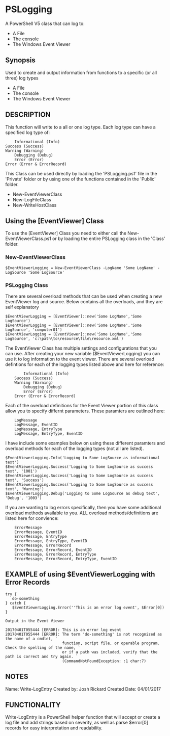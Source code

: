 # PSLogging
A PowerShell V5 class that can log to:
* A File
* The console
* The Windows Event Viewer

## Synopsis
Used to create and output information from functions to a specific (or all three) log types
* A File
* The console
* The Windows Event Viewer

## DESCRIPTION
This function will write to a all or one log type.  Each log type can have a specified log type of:
	
        Informational (Info)
	Success (Success)
	Warning (Warning)
        Debugging (Debug)
        Error (Error)
	Error (Error & ErrorRecord)

This Class can be used directly by loading the 'PSLogging.ps1' file in the 'Private' folder or by using one of the functions contained in the 'Public' folder.  
* New-EventViewerClass
* New-LogFileClass
* New-WriteHostClass

## Using the [EventViewer] Class
To use the [EventViewer] Class you need to either call the New-EventViewerClass.ps1 or by loading the entire PSLogging class in the 'Class' folder.  

### New-EventViewerClass
```
$EventViewerLogging = New-EventViewerClass -LogName 'Some LogName' -LogSource 'Some LogSource'
```

### PSLogging Class
There are several overload methods that can be used when creating a new EventViewer log and source.  Below contains all the overloads, and they are self explanatory
```
$EventViewrLogging = [EventViewer]::new('Some LogName','Some LogSource')
$EventViewrLogging = [EventViewer]::new('Some LogName','Some LogSource', 'computer01')
$EventViewrLogging = [EventViewer]::new('Some LogName','Some LogSource', 'c:\path\to\resource\file\resource.xml')
```

The EventViewer Class has multiple settings and configurations that you can use.  After creating your new variable ($EventViewerLogging) you can use it to log information to the event viewer.  There are several overload defintions for each of the logging types listed above and here for reference:
```
        Informational (Info)
	Success (Success)
	Warning (Warning)
        Debugging (Debug)
        Error (Error)
	Error (Error & ErrorRecord)
```
Each of the overload definitions for the Event Viewer portion of this class allow you to specify differnt parameters.  These paramters are outlined here:
```
	LogMessage
	LogMessage, EventID
	LogMessage, EntryType
	LogMessage, EntryType, EventID
```
I have include some examples below on using these different paramters and overload methods for each of the logging types (not all are listed).

```
$EventViewerLogging.Info('Logging to Some LogSource as informational text')
$EventViewerLogging.Success('Logging to Some LogSource as success text', '1001')
$EventViewerLogging.Success('Logging to Some LogSource as success text', 'Success')
$EventViewerLogging.Success('Logging to Some LogSource as success text', 'Warning')
$EventViewerLogging.Debug('Logging to Some LogSource as debug text', 'Debug', '1003')

```

If you are wanting to log errors specifically, then you have some additional overload methods available to you.  ALL overload methods/definitions are listed here for convience:
```
	ErrorMessage
	ErrorMessage, EventID
	ErrorMessage, EntryType
	ErrorMessage, EntryType, EventID
	ErrorMessage, ErrorRecord
	ErrorMessage, ErrorRecord, EventID
	ErrorMessage, ErrorRecord, EntryType
	ErrorMessage, ErrorRecord, EntryType, EventID
```
## EXAMPLE of using $EventViewerLogging with Error Records

```
try { 
   do-something 
} catch { 
   $EventViewerLogging.Error(''This is an error log event', $Error[0]) 
}
```
    Output in the Event Viewer
```
20170401T055444 [ERROR]: This is an error log event
20170401T055444 [ERROR]: The term 'do-something' is not recognized as the name of a cmdlet, `
                         function, script file, or operable program. Check the spelling of the name, `
                         or if a path was included, verify that the path is correct and try again. `
                         (CommandNotFoundException: :1 char:7)
```

## NOTES
   Name: Write-LogEntry
   Created by: Josh Rickard
   Created Date: 04/01/2017
## FUNCTIONALITY
   Write-LogEntry is a PowerShell helper function that will accept or create a log file and
   add strings based on severity, as well as parse $error[0] records for easy interpretation
   and readability.